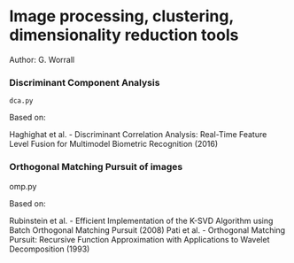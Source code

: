 # Image processing, clustering, dimensionality reduction tools

Author: G. Worrall

### Discriminant Component Analysis

	dca.py

Based on:

Haghighat et al. - Discriminant Correlation Analysis: Real-Time Feature
Level Fusion for Multimodel Biometric Recognition (2016)

### Orthogonal Matching Pursuit of images

omp.py

Based on: 

Rubinstein et al. - Efficient Implementation of the K-SVD Algorithm using
Batch Orthogonal Matching Pursuit (2008)
Pati et al. - Orthogonal Matching Pursuit: Recursive Function Approximation
with Applications to Wavelet Decomposition (1993)
